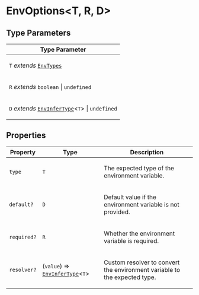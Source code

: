 # EnvOptions\<T, R, D\>

## Type Parameters

<table>
<thead>
<tr>
<th>Type Parameter</th>
</tr>
</thead>
<tbody>
<tr>
<td>

`T` _extends_ [`EnvTypes`](../type-aliases/EnvTypes.md)

</td>
</tr>
<tr>
<td>

`R` _extends_ `boolean` \| `undefined`

</td>
</tr>
<tr>
<td>

`D` _extends_ [`EnvInferType`](../type-aliases/EnvInferType.md)\<`T`\> \| `undefined`

</td>
</tr>
</tbody>
</table>

## Properties

<table>
<thead>
<tr>
<th>Property</th>
<th>Type</th>
<th>Description</th>
</tr>
</thead>
<tbody>
<tr>
<td>

<a id="type"></a> `type`

</td>
<td>

`T`

</td>
<td>

The expected type of the environment variable.

</td>
</tr>
<tr>
<td>

<a id="default"></a> `default?`

</td>
<td>

`D`

</td>
<td>

Default value if the environment variable is not provided.

</td>
</tr>
<tr>
<td>

<a id="required"></a> `required?`

</td>
<td>

`R`

</td>
<td>

Whether the environment variable is required.

</td>
</tr>
<tr>
<td>

<a id="resolver"></a> `resolver?`

</td>
<td>

(`value`) => [`EnvInferType`](../type-aliases/EnvInferType.md)\<`T`\>

</td>
<td>

Custom resolver to convert the environment variable to the expected type.

</td>
</tr>
</tbody>
</table>
